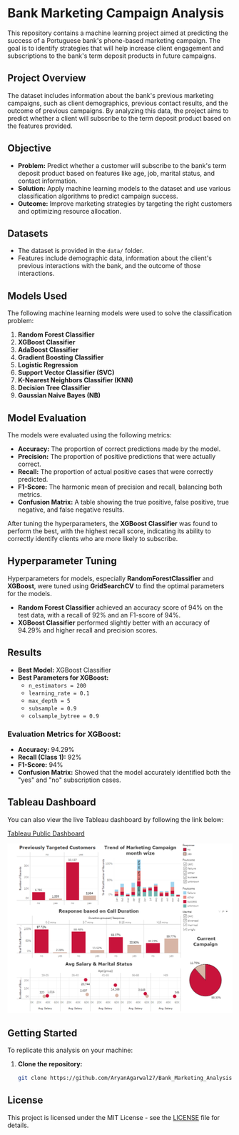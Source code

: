 # Bank Marketing Campaign Analysis

This repository contains a machine learning project aimed at predicting the success of a Portuguese bank's phone-based marketing campaign. The goal is to identify strategies that will help increase client engagement and subscriptions to the bank's term deposit products in future campaigns.

## Project Overview

The dataset includes information about the bank's previous marketing campaigns, such as client demographics, previous contact results, and the outcome of previous campaigns. By analyzing this data, the project aims to predict whether a client will subscribe to the term deposit product based on the features provided.

## Objective

- **Problem:** Predict whether a customer will subscribe to the bank's term deposit product based on features like age, job, marital status, and contact information.
- **Solution:** Apply machine learning models to the dataset and use various classification algorithms to predict campaign success.
- **Outcome:** Improve marketing strategies by targeting the right customers and optimizing resource allocation.

## Datasets

- The dataset is provided in the `data/` folder.
- Features include demographic data, information about the client's previous interactions with the bank, and the outcome of those interactions.

## Models Used

The following machine learning models were used to solve the classification problem:

1. **Random Forest Classifier**
2. **XGBoost Classifier**
3. **AdaBoost Classifier**
4. **Gradient Boosting Classifier**
5. **Logistic Regression**
6. **Support Vector Classifier (SVC)**
7. **K-Nearest Neighbors Classifier (KNN)**
8. **Decision Tree Classifier**
9. **Gaussian Naive Bayes (NB)**

## Model Evaluation

The models were evaluated using the following metrics:

- **Accuracy:** The proportion of correct predictions made by the model.
- **Precision:** The proportion of positive predictions that were actually correct.
- **Recall:** The proportion of actual positive cases that were correctly predicted.
- **F1-Score:** The harmonic mean of precision and recall, balancing both metrics.
- **Confusion Matrix:** A table showing the true positive, false positive, true negative, and false negative results.

After tuning the hyperparameters, the **XGBoost Classifier** was found to perform the best, with the highest recall score, indicating its ability to correctly identify clients who are more likely to subscribe.

## Hyperparameter Tuning

Hyperparameters for models, especially **RandomForestClassifier** and **XGBoost**, were tuned using **GridSearchCV** to find the optimal parameters for the models.

- **Random Forest Classifier** achieved an accuracy score of 94% on the test data, with a recall of 92% and an F1-score of 94%.
- **XGBoost Classifier** performed slightly better with an accuracy of 94.29% and higher recall and precision scores.

## Results

- **Best Model:** XGBoost Classifier
- **Best Parameters for XGBoost:**
    - `n_estimators = 200`
    - `learning_rate = 0.1`
    - `max_depth = 5`
    - `subsample = 0.9`
    - `colsample_bytree = 0.9`

### Evaluation Metrics for XGBoost:
- **Accuracy:** 94.29%
- **Recall (Class 1):** 92%
- **F1-Score:** 94%
- **Confusion Matrix:** Showed that the model accurately identified both the "yes" and "no" subscription cases.

## Tableau Dashboard

You can also view the live Tableau dashboard by following the link below:

[Tableau Public Dashboard](https://public.tableau.com/app/profile/aryan.agarwal1594/viz/BankMarketingCampaignAnalysis_17312572029480/Dashboard6)

[![Tableau Dashboard](Picture/Tableau_dashboard.png)](https://public.tableau.com/app/profile/aryan.agarwal1594/viz/BankMarketingCampaignAnalysis_17312572029480/Dashboard6)



## Getting Started

To replicate this analysis on your machine:

1. **Clone the repository:**
   ```bash
   git clone https://github.com/AryanAgarwal27/Bank_Marketing_Analysis.git
## License

This project is licensed under the MIT License - see the [LICENSE](LICENSE) file for details.

